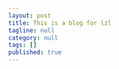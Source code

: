 ```yaml
---
layout: post
title: This is a blog for lzl
tagline: null
category: null
tags: []
published: true
---
```

